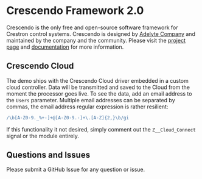 # Crescendo Framework 2.0

Crescendo is the only free and open-source software framework for Crestron control systems. Crescendo is designed by [Adelyte Company](https://www.adelyte.com/) and maintained by the company and the community. Please visit the [project page](https://www.adelyte.com/crestron/crescendo) and [documentation](https://www.adelyte.com/crestron/crescendo/docs) for more information.

## Crescendo Cloud

The demo ships with the Crescendo Cloud driver embedded in a custom cloud controller. Data will be transmitted and saved to the Cloud from the moment the processor goes live. To see the data, add an email address to the `Users` parameter. Multiple email addresses can be separated by commas, the email address regular expression is rather resilient:

```coffeescript
/\b[A-Z0-9._%+-]+@[A-Z0-9.-]+\.[A-Z]{2,}\b/gi
```

If this functionality it not desired, simply comment out the `Z__Cloud_Connect` signal or the module entirely.

## Questions and Issues

Please submit a GitHub Issue for any question or issue.
